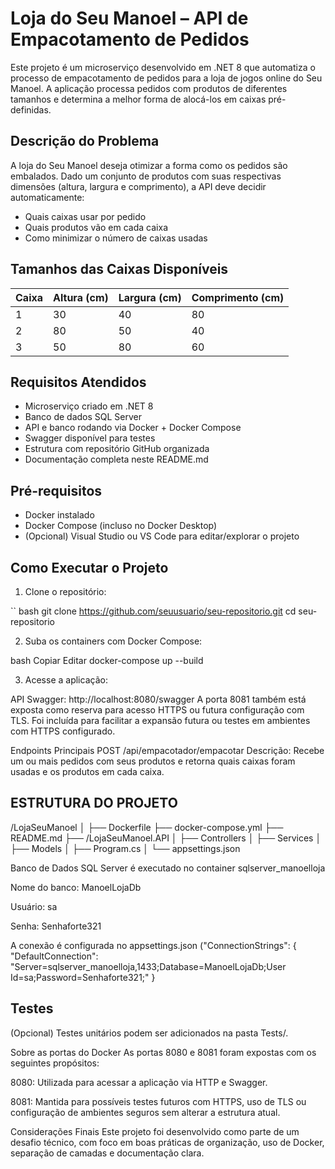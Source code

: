 ﻿# Loja do Seu Manoel – API de Empacotamento de Pedidos

Este projeto é um microserviço desenvolvido em .NET 8 que automatiza o processo de empacotamento de pedidos para a loja de jogos online do Seu Manoel. A aplicação processa pedidos com produtos de diferentes tamanhos e determina a melhor forma de alocá-los em caixas pré-definidas.

## Descrição do Problema

A loja do Seu Manoel deseja otimizar a forma como os pedidos são embalados. Dado um conjunto de produtos com suas respectivas dimensões (altura, largura e comprimento), a API deve decidir automaticamente:

- Quais caixas usar por pedido
- Quais produtos vão em cada caixa
- Como minimizar o número de caixas usadas

## Tamanhos das Caixas Disponíveis

| Caixa | Altura (cm) | Largura (cm) | Comprimento (cm) |
|-------|-------------|--------------|------------------|
| 1     | 30          | 40           | 80               |
| 2     | 80          | 50           | 40               |
| 3     | 50          | 80           | 60               |

## Requisitos Atendidos

- Microserviço criado em .NET 8
- Banco de dados SQL Server
- API e banco rodando via Docker + Docker Compose
- Swagger disponível para testes
- Estrutura com repositório GitHub organizada
- Documentação completa neste README.md

## Pré-requisitos

- Docker instalado
- Docker Compose (incluso no Docker Desktop)
- (Opcional) Visual Studio ou VS Code para editar/explorar o projeto

## Como Executar o Projeto

1. Clone o repositório:

`` bash
git clone https://github.com/seuusuario/seu-repositorio.git
cd seu-repositorio


2. Suba os containers com Docker Compose:

bash
Copiar
Editar
docker-compose up --build


3. Acesse a aplicação:

API Swagger: http://localhost:8080/swagger
A porta 8081 também está exposta como reserva para acesso HTTPS ou futura configuração com TLS. Foi incluída para facilitar a expansão futura ou testes em ambientes com HTTPS configurado.

Endpoints Principais
POST /api/empacotador/empacotar
Descrição: Recebe um ou mais pedidos com seus produtos e retorna quais caixas foram usadas e os produtos em cada caixa.

## ESTRUTURA DO PROJETO 

/LojaSeuManoel
│
├── Dockerfile
├── docker-compose.yml
├── README.md
├── /LojaSeuManoel.API
│   ├── Controllers
│   ├── Services
│   ├── Models
│   ├── Program.cs
│   └── appsettings.json


Banco de Dados
SQL Server é executado no container sqlserver_manoelloja

Nome do banco: ManoelLojaDb

Usuário: sa

Senha: Senhaforte321

A conexão é configurada no appsettings.json ("ConnectionStrings": {
  "DefaultConnection": "Server=sqlserver_manoelloja,1433;Database=ManoelLojaDb;User Id=sa;Password=Senhaforte321;"
}



## Testes

(Opcional) Testes unitários podem ser adicionados na pasta Tests/.

Sobre as portas do Docker
As portas 8080 e 8081 foram expostas com os seguintes propósitos:

8080: Utilizada para acessar a aplicação via HTTP e Swagger.

8081: Mantida para possíveis testes futuros com HTTPS, uso de TLS ou configuração de ambientes seguros sem alterar a estrutura atual.

Considerações Finais
Este projeto foi desenvolvido como parte de um desafio técnico, com foco em boas práticas de organização, uso de Docker, separação de camadas e documentação clara.
